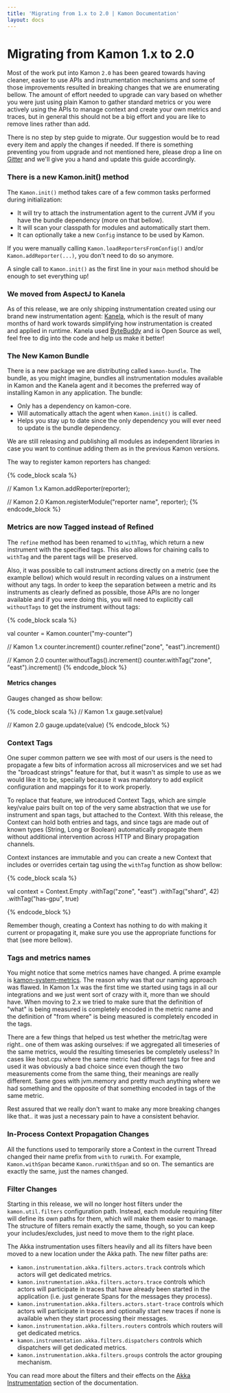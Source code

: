 ```yaml
---
title: 'Migrating from 1.x to 2.0 | Kamon Documentation'
layout: docs
---
```


Migrating from Kamon 1.x to 2.0
===============================

Most of the work put into Kamon `2.0` has been geared towards having cleaner, easier to use APIs and instrumentation
mechanisms and some of those improvements resulted in breaking changes that we are enumerating bellow. The amount of
effort needed to upgrade can vary based on whether you were just using plain Kamon to gather standard metrics or you
were actively using the APIs to manage context and create your own metrics and traces, but in general this should not be
a big effort and you are like to remove lines rather than add.

There is no step by step guide to migrate. Our suggestion would be to read every item and apply the changes if needed.
If there is something preventing you from upgrade and not mentioned here, please drop a line on [Gitter][gitter] and
we'll give you a hand and update this guide accordingly.


### There is a new Kamon.init() method

The `Kamon.init()` method takes care of a few common tasks performed during initialization:
  - It will try to attach the instrumentation agent to the current JVM if you have the bundle dependency (more on that
    bellow).
  - It will scan your classpath for modules and automatically start them.
  - It can optionally take a new `Config` instance to be used by Kamon.

If you were manually calling `Kamon.loadReportersFromConfig()` and/or `Kamon.addReporter(...)`, you don't need to do so
anymore.

A single call to `Kamon.init()` as the first line in your `main` method should be enough to set everything up!


### We moved from AspectJ to Kanela

As of this release, we are only shipping instrumentation created using our brand new instrumentation agent: [Kanela][kanela],
which is the result of many months of hard work towards simplifying how instrumentation is created and applied in
runtime. Kanela used [ByteBuddy][bytebuddy] and is Open Source as well, feel free to dig into the code and help us make
it better!


### The New Kamon Bundle

There is a new package we are distributing called `kamon-bundle`. The bundle, as you might imagine, bundles all
instrumentation modules available in Kamon and the Kanela agent and it becomes the preferred way of installing Kamon in
any application. The bundle:
  - Only has a dependency on kamon-core.
  - Will automatically attach the agent when `Kamon.init()` is called.
  - Helps you stay up to date since the only dependency you will ever need to update is the bundle dependency.

We are still releasing and publishing all modules as independent libraries in case you want to continue adding them as
in the previous Kamon versions.

The way to register kamon reporters has changed:

{% code_block scala %}

// Kamon 1.x
Kamon.addReporter(reporter);

// Kamon 2.0
Kamon.registerModule("reporter name", reporter);
{% endcode_block %}


### Metrics are now Tagged instead of Refined

The `refine` method has been renamed to `withTag`, which return a new instrument with the specified tags. This also
allows for chaining calls to `withTag` and the parent tags will be preserved.

Also, it was possible to call instrument actions directly on a metric (see the example bellow) which would result in
recording values on a instrument without any tags. In order to keep the separation between a metric and its instruments
as clearly defined as possible, those APIs are no longer available and if you were doing this, you will need to
explicitly call `withoutTags` to get the instrument without tags:

{% code_block scala %}

val counter = Kamon.counter("my-counter")

// Kamon 1.x
counter.increment()
counter.refine("zone", "east").increment()

// Kamon 2.0
counter.withoutTags().increment()
counter.withTag("zone", "east").increment()
{% endcode_block %}

#### Metrics changes

Gauges changed as show bellow:

{% code_block scala %}
// Kamon 1.x
gauge.set(value)

// Kamon 2.0
gauge.update(value)
{% endcode_block %}


### Context Tags

One super common pattern we see with most of our users is the need to propagate a few bits of information across all
microservices and we set had the "broadcast strings" feature for that, but it wasn't as simple to use as we would like
it to be, specially because it was mandatory to add explicit configuration and mappings for it to work properly.

To replace that feature, we introduced Context Tags, which are simple key/value pairs built on top of the very same
abstraction that we use for instrument and span tags, but attached to the Context. With this release, the Context can
hold both entries and tags, and since tags are made out of known types (String, Long or Boolean) automatically propagate
them without additional intervention across HTTP and Binary propagation channels.

Context instances are immutable and you can create a new Context that includes or overrides certain tag using the
`withTag` function as show bellow:

{% code_block scala %}

val context = Context.Empty
  .withTag("zone", "east")
  .withTag("shard", 42)
  .withTag("has-gpu", true)

{% endcode_block %}

Remember though, creating a Context has nothing to do with making it current or propagating it, make sure you use the
appropriate functions for that (see more bellow).

### Tags and metrics names
You might notice that some metrics names have changed. A prime example is [kamon-system-metrics](kamon-system-metrics).
The reason why was that our naming approach was flawed. In Kamon 1.x was the first time we started using tags in all our integrations and we just went sort of crazy with it, more than we should have. When moving to 2.x we tried to make sure that the definition of "what" is being measured is completely encoded in the metric name and the definition of "from where" is being measured is completely encoded in the tags.

There are a few things that helped us test whether the metric/tag were right.. one of them was asking ourselves: if we aggregated all timeseries of the same metrics, would the resulting timeseries be completely useless? In cases like host.cpu where the same metric had different tags for free and used it was obviously a bad choice since even though the two measurements come from the same thing, their meanings are really different. Same goes with jvm.memory and pretty much anything where we had something and the opposite of that something encoded in tags of the same metric.

Rest assured that we really don't want to make any more breaking changes like that.. it was just a necessary pain to have a consistent behavior.

### In-Process Context Propagation Changes

All the functions used to temporarily store a Context in the current Thread changed their name prefix from `with` to
`runWith`. For example, `Kamon.withSpan` became `Kamon.runWithSpan` and so on. The semantics are exactly the same, just
the names changed.


### Filter Changes

Starting in this release, we will no longer host filters under the `kamon.util.filters` configuration path. Instead,
each module requiring filter will define its own paths for them, which will make them easier to manage. The structure of
filters remain exactly the same, though, so you can keep your includes/excludes, just need to move them to the right
place.

The Akka instrumentation uses filters heavily and all its filters have been moved to a new location under the Akka path.
The new filter paths are:
  - `kamon.instrumentation.akka.filters.actors.track` controls which actors will get dedicated metrics.
  - `kamon.instrumentation.akka.filters.actors.trace` controls which actors will participate in traces that have
    already been started in the application (i.e. just generate Spans for the messages they process).
  - `kamon.instrumentation.akka.filters.actors.start-trace` controls which actors will participate in traces and
    optionally start new traces if none is available when they start processing their messages.
  - `kamon.instrumentation.akka.filters.routers` controls which routers will get dedicated metrics.
  - `kamon.instrumentation.akka.filters.dispatchers` controls which dispatchers will get dedicated metrics.
  - `kamon.instrumentation.akka.filters.groups` controls the actor grouping mechanism.

You can read more about the filters and their effects on the [Akka Instrumentation][akka] section of the documentation.



[gitter]: https://gitter.im/kamon-io/kamon
[kanela]: https://github.com/kamon-io/kanela
[bytebuddy]: http://bytebuddy.net
[akka]: ../../../instrumentation/akka/metrics/
[kamon-system-metrics]: https://github.com/kamon-io/kamon-system-metrics
